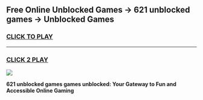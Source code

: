 
## Free Online Unblocked Games → 621 unblocked games → Unblocked Games
<h3>
<a href="https://premium.freeplayer.one?title=621_unblocked_games&ref=21F">CLICK TO PLAY</a></h3>
<hr>

<h3>
<a href="https://premium.freeplayer.one?title=621_unblocked_games&ref=21F">CLICK 2 PLAY</a>
  
</h3>

<a href="https://premium.freeplayer.one?title=621_unblocked_games&ref=21F/"><img src="https://clearcache.store/games.png"></a>


**621 unblocked games games unblocked: Your Gateway to Fun and Accessible Online Gaming**
